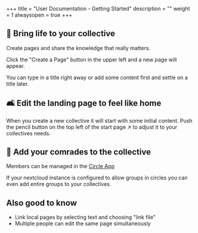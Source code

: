 +++
title = "User Documentation - Getting Started"
description = ""
weight = 1
alwaysopen = true
+++

## 🌱 Bring life to your collective

Create pages and share the knowledge that really matters.

Click the "Create a Page" button in the upper left
and a new page will appear.

You can type in a title right away
or add some content first
and settle on a title later.

## 🛋️ Edit the landing page to feel like home

When you create a new collective it will start with some initial
content.
Push the pencil button on the top left of the start page ↗️
to adjust it to your collectives needs.

## 🐾 Add your comrades to the collective

Members can be managed in the [Circle App](https://apps.nextcloud.com/apps/circles)

If your nextcloud instance is configured to allow groups in circles
you can even add entire groups to your collectives.

## Also good to know

* Link local pages by selecting text and choosing "link file"
* Multiple people can edit the same page simultaneously
